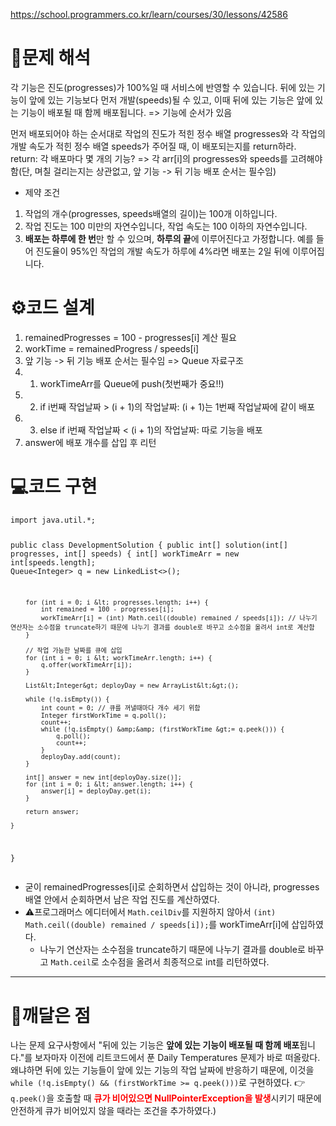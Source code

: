 <p><a href="https://school.programmers.co.kr/learn/courses/30/lessons/42586">https://school.programmers.co.kr/learn/courses/30/lessons/42586</a></p>
<h1 id="📜문제-해석">📜문제 해석</h1>
<p>각 기능은 진도(progresses)가 100%일 때 서비스에 반영할 수 있습니다.
뒤에 있는 기능이 앞에 있는 기능보다 먼저 개발(speeds)될 수 있고, 이때 뒤에 있는 기능은 앞에 있는 기능이 배포될 때 함께 배포됩니다.
=&gt; 기능에 순서가 있음</p>
<p>먼저 배포되어야 하는 순서대로 작업의 진도가 적힌 정수 배열 progresses와 각 작업의 개발 속도가 적힌 정수 배열 speeds가 주어질 때, 이 배포되는지를 return하라.
return: 각 배포마다 몇 개의 기능? =&gt; 각 arr[i]의 progresses와 speeds를 고려해야함(단, 며칠 걸리는지는 상관없고, 앞 기능 -&gt; 뒤 기능 배포 순서는 필수임)</p>
<ul>
<li>제약 조건</li>
</ul>
<ol>
<li>작업의 개수(progresses, speeds배열의 길이)는 100개 이하입니다.</li>
<li>작업 진도는 100 미만의 자연수입니다, 작업 속도는 100 이하의 자연수입니다.</li>
<li><strong>배포는 하루에 한 번</strong>만 할 수 있으며, <strong>하루의 끝</strong>에 이루어진다고 가정합니다. 예를 들어 진도율이 95%인 작업의 개발 속도가 하루에 4%라면 배포는 2일 뒤에 이루어집니다.</li>
</ol>
<h1 id="⚙️코드-설계">⚙️코드 설계</h1>
<ol>
<li>remainedProgresses = 100 - progresses[i] 계산 필요</li>
<li>workTime = remainedProgress / speeds[i]</li>
<li>앞 기능 -&gt; 뒤 기능 배포 순서는 필수임 =&gt; Queue 자료구조</li>
<li><ol>
<li>workTimeArr를 Queue에 push(첫번째가 중요!!)</li>
</ol>
</li>
<li><ol start="2">
<li>if i번째 작업날짜 &gt; (i + 1)의 작업날짜: (i + 1)는 1번째 작업날짜에 같이 배포</li>
</ol>
</li>
<li><ol start="3">
<li>else if i번째 작업날짜 &lt; (i + 1)의 작업날짜: 따로 기능을 배포</li>
</ol>
</li>
<li>answer에 배포 개수를 삽입 후 리턴</li>
</ol>
<h1 id="💻코드-구현">💻코드 구현</h1>
<pre><code class="language-java">import java.util.*;

public class DevelopmentSolution {
    public int[] solution(int[] progresses, int[] speeds) {
        int[] workTimeArr = new int[speeds.length];
        Queue&lt;Integer&gt; q = new LinkedList&lt;&gt;();

        for (int i = 0; i &lt; progresses.length; i++) {
            int remained = 100 - progresses[i];
            workTimeArr[i] = (int) Math.ceil((double) remained / speeds[i]); // 나누기 연산자는 소수점을 truncate하기 때문에 나누기 결과를 double로 바꾸고 소수점을 올려서 int로 계산함
        }

        // 작업 가능한 날짜를 큐에 삽입
        for (int i = 0; i &lt; workTimeArr.length; i++) {
            q.offer(workTimeArr[i]);
        }

        List&lt;Integer&gt; deployDay = new ArrayList&lt;&gt;();

        while (!q.isEmpty()) {
            int count = 0; // 큐를 꺼낼때마다 개수 세기 위함
            Integer firstWorkTime = q.poll();
            count++;
            while (!q.isEmpty() &amp;&amp; (firstWorkTime &gt;= q.peek())) {
                q.poll();
                count++;
            }
            deployDay.add(count);
        }

        int[] answer = new int[deployDay.size()];
        for (int i = 0; i &lt; answer.length; i++) {
            answer[i] = deployDay.get(i);
        }

        return answer;

    }

}</code></pre>
<ul>
<li>굳이 remainedProgresses[i]로 순회하면서 삽입하는 것이 아니라, progresses 배열 안에서 순회하면서 남은 작업 진도를 계산하였다.</li>
<li>⚠️프로그래머스 에디터에서 <code>Math.ceilDiv</code>를 지원하지 않아서 <code>(int) Math.ceil((double) remained / speeds[i]);</code>를 workTimeArr[i]에 삽입하였다.<ul>
<li>나누기 연산자는 소수점을 truncate하기 때문에 나누기 결과를 double로 바꾸고 <code>Math.ceil</code>로 소수점을 올려서 최종적으로 int를 리턴하였다.</li>
</ul>
</li>
</ul>
<hr />
<h1 id="📝깨달은-점">📝깨달은 점</h1>
<p>나는 문제 요구사항에서 &quot;뒤에 있는 기능은 <strong>앞에 있는 기능이 배포될 때 함께 배포</strong>됩니다.&quot;를 보자마자 이전에 리트코드에서 푼 Daily Temperatures 문제가 바로 떠올랐다. 
왜냐하면 뒤에 있는 기능들이 앞에 있는 기능의 작업 날짜에 반응하기 때문에,
이것을 <code>while (!q.isEmpty() &amp;&amp; (firstWorkTime &gt;= q.peek()))</code>로 구현하였다.
👉<code>q.peek()</code>을 호출할 때 <span style="color: red;"><strong>큐가 비어있으면 NullPointerException을 발생</strong></span>시키기 때문에 안전하게 큐가 비어있지 않을 때라는 조건을 추가하였다.)</p>